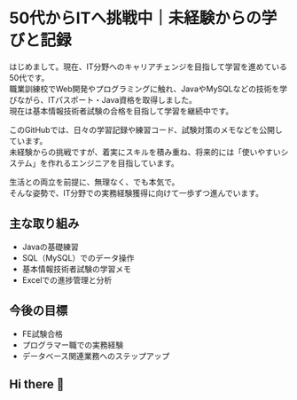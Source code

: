 # 50代からITへ挑戦中｜未経験からの学びと記録

はじめまして。現在、IT分野へのキャリアチェンジを目指して学習を進めている50代です。  
職業訓練校でWeb開発やプログラミングに触れ、JavaやMySQLなどの技術を学びながら、ITパスポート・Java資格を取得しました。  
現在は基本情報技術者試験の合格を目指して学習を継続中です。

このGitHubでは、日々の学習記録や練習コード、試験対策のメモなどを公開しています。  
未経験からの挑戦ですが、着実にスキルを積み重ね、将来的には「使いやすいシステム」を作れるエンジニアを目指しています。

生活との両立を前提に、無理なく、でも本気で。  
そんな姿勢で、IT分野での実務経験獲得に向けて一歩ずつ進んでいます。

## 主な取り組み
- Javaの基礎練習
- SQL（MySQL）でのデータ操作
- 基本情報技術者試験の学習メモ
- Excelでの進捗管理と分析

## 今後の目標
- FE試験合格
- プログラマー職での実務経験
- データベース関連業務へのステップアップ
## Hi there 👋

<!--
**komatsugi/komatsugi** is a ✨ _special_ ✨ repository because its `README.md` (this file) appears on your GitHub profile.

Here are some ideas to get you started:

- 🔭 I’m currently working on ...
- 🌱 I’m currently learning ...
- 👯 I’m looking to collaborate on ...
- 🤔 I’m looking for help with ...
- 💬 Ask me about ...
- 📫 How to reach me: ...
- 😄 Pronouns: ...
- ⚡ Fun fact: ...
-->
